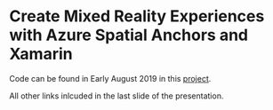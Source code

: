 # Create Mixed Reality Experiences with Azure Spatial Anchors and Xamarin

Code can be found in Early August 2019 in this [project](https://github.com/Sweekriti91/TreasureHunt). 

All other links inlcuded in the last slide of the presentation. 